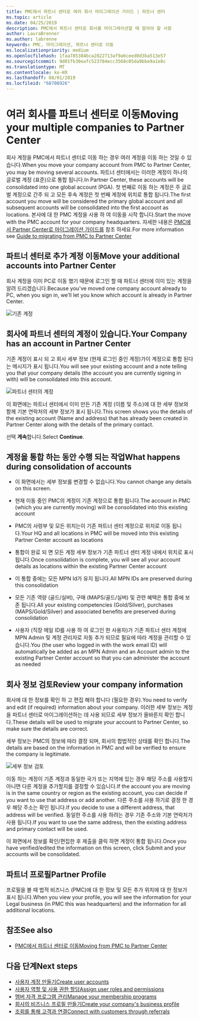 ```yaml
---
title: PMC에서 파트너 센터로 여러 회사 마이그레이션 가이드 | 파트너 센터
ms.topic: article
ms.date: 04/25/2019
description: PMC에서 파트너 센터로 회사를 마이그레이션할 때 알아야 할 사항
author: LauraBrenner
ms.author: labrenne
keywords: PMC, 마이그레이션, 파트너 센터로 이동
ms.localizationpriority: medium
ms.openlocfilehash: 1faa785384bca2822713af9a6ceed0d3ba513e57
ms.sourcegitcommit: 9d01fb30eafc523784ecc3568c05da9bbe9a1e8c
ms.translationtype: MT
ms.contentlocale: ko-KR
ms.lasthandoff: 08/01/2019
ms.locfileid: "68708926"
---
```

# <a name="moving-your-multiple-companies-to-partner-center"></a><span data-ttu-id="cd753-104">여러 회사를 파트너 센터로 이동</span><span class="sxs-lookup"><span data-stu-id="cd753-104">Moving your multiple companies to Partner Center</span></span>

<span data-ttu-id="cd753-105">회사 계정을 PMC에서 파트너 센터로 이동 하는 경우 여러 계정을 이동 하는 것일 수 있습니다.</span><span class="sxs-lookup"><span data-stu-id="cd753-105">When you move your company account from PMC to Partner Center, you may be moving several accounts.</span></span> <span data-ttu-id="cd753-106">파트너 센터에서는 이러한 계정이 하나의 글로벌 계정 (표준)으로 통합 됩니다.</span><span class="sxs-lookup"><span data-stu-id="cd753-106">In Partner Center, these accounts will be consolidated into one global account (PGA).</span></span> <span data-ttu-id="cd753-107">첫 번째로 이동 하는 계정은 주 글로벌 계정으로 간주 되 고 모든 후속 계정은 첫 번째 계정에 위치로 통합 됩니다.</span><span class="sxs-lookup"><span data-stu-id="cd753-107">The first account you move will be considered the primary global account and all subsequent accounts will be consolidated into the first account as locations.</span></span> <span data-ttu-id="cd753-108">본사에 대 한 PMC 계정을 사용 하 여 이동을 시작 합니다.</span><span class="sxs-lookup"><span data-stu-id="cd753-108">Start the move with the PMC account for your company headquarters.</span></span> <span data-ttu-id="cd753-109">자세한 내용은 [PMC에서 Partner Center로 마이그레이션 가이드를](guide-to-migration.md) 참조 하세요.</span><span class="sxs-lookup"><span data-stu-id="cd753-109">For more information see [Guide to migrating from PMC to Partner Center](guide-to-migration.md)</span></span>

## <a name="move-your-additional-accounts-into-partner-center"></a><span data-ttu-id="cd753-110">파트너 센터로 추가 계정 이동</span><span class="sxs-lookup"><span data-stu-id="cd753-110">Move your additional accounts into Partner Center</span></span> 

<span data-ttu-id="cd753-111">회사 계정을 이미 PC로 이동 했기 때문에 로그인 할 때 파트너 센터에 이미 있는 계정을 알려 드리겠습니다.</span><span class="sxs-lookup"><span data-stu-id="cd753-111">Because you’ve moved one company account already to PC, when you sign in, we’ll let you know which account is already in Partner Center.</span></span>

![기존 계정](images/migration/accountwithus.png)

## <a name="your-company-has-an-account-in-partner-center"></a><span data-ttu-id="cd753-113">회사에 파트너 센터의 계정이 있습니다.</span><span class="sxs-lookup"><span data-stu-id="cd753-113">Your Company has an account in Partner Center</span></span>

<span data-ttu-id="cd753-114">기존 계정이 표시 되 고 회사 세부 정보 (현재 로그인 중인 계정)가이 계정으로 통합 된다는 메시지가 표시 됩니다.</span><span class="sxs-lookup"><span data-stu-id="cd753-114">You will see your existing account and a note telling you that your company details (the account you are currently signing in with) will be consolidated into this account.</span></span>

![파트너 센터의 계정](images/migration/existingaccount2.png)

<span data-ttu-id="cd753-116">이 화면에는 파트너 센터에서 이미 만든 기존 계정 (이름 및 주소)에 대 한 세부 정보와 함께 기본 연락처의 세부 정보가 표시 됩니다.</span><span class="sxs-lookup"><span data-stu-id="cd753-116">This screen shows you the details of the existing account (Name and address) that has already been created in Partner Center along with the details of the primary contact.</span></span> 

<span data-ttu-id="cd753-117">선택 **계속**합니다.</span><span class="sxs-lookup"><span data-stu-id="cd753-117">Select **Continue**.</span></span>

## <a name="what-happens-during-consolidation-of-accounts"></a><span data-ttu-id="cd753-118">계정을 통합 하는 동안 수행 되는 작업</span><span class="sxs-lookup"><span data-stu-id="cd753-118">What happens during consolidation of accounts</span></span>

- <span data-ttu-id="cd753-119">이 화면에서는 세부 정보를 변경할 수 없습니다.</span><span class="sxs-lookup"><span data-stu-id="cd753-119">You cannot change any details on this screen.</span></span> 

- <span data-ttu-id="cd753-120">현재 이동 중인 PMC의 계정이 기존 계정으로 통합 됩니다.</span><span class="sxs-lookup"><span data-stu-id="cd753-120">The account in PMC (which you are currently moving) will be consolidated into this existing account</span></span> 

- <span data-ttu-id="cd753-121">PMC의 사령부 및 모든 위치는이 기존 파트너 센터 계정으로 위치로 이동 됩니다.</span><span class="sxs-lookup"><span data-stu-id="cd753-121">Your HQ and all locations in PMC will be moved into this existing Partner Center account as locations</span></span>

- <span data-ttu-id="cd753-122">통합이 완료 되 면 모든 계정 세부 정보가 기존 파트너 센터 계정 내에서 위치로 표시 됩니다.</span><span class="sxs-lookup"><span data-stu-id="cd753-122">Once consolidation is complete, you will see all your account details as locations within the existing Partner Center account</span></span> 

- <span data-ttu-id="cd753-123">이 통합 중에는 모든 MPN Id가 유지 됩니다.</span><span class="sxs-lookup"><span data-stu-id="cd753-123">All MPN IDs are preserved during this consolidation</span></span>

- <span data-ttu-id="cd753-124">모든 기존 역량 (골드/실버), 구매 (MAPS/골드/실버) 및 관련 혜택은 통합 중에 보존 됩니다.</span><span class="sxs-lookup"><span data-stu-id="cd753-124">All your existing competencies (Gold/Silver), purchases (MAPS/Gold/Silver) and associated benefits are preserved during consolidation</span></span>

- <span data-ttu-id="cd753-125">사용자 (직장 메일 ID를 사용 하 여 로그인 한 사용자)가 기존 파트너 센터 계정에 MPN Admin 및 계정 관리자로 자동 추가 되므로 필요에 따라 계정을 관리할 수 있습니다.</span><span class="sxs-lookup"><span data-stu-id="cd753-125">You (the user who logged in with the work email ID) will automatically be added as an MPN Admin and an Account admin to the existing Partner Center account so that you can administer the account as needed</span></span> 


## <a name="review-your-company-information"></a><span data-ttu-id="cd753-126">회사 정보 검토</span><span class="sxs-lookup"><span data-stu-id="cd753-126">Review your company information</span></span>

<span data-ttu-id="cd753-127">회사에 대 한 정보를 확인 하 고 편집 해야 합니다 (필요한 경우).</span><span class="sxs-lookup"><span data-stu-id="cd753-127">You need to verify and edit (if required) information about your company.</span></span> <span data-ttu-id="cd753-128">이러한 세부 정보는 계정을 파트너 센터로 마이그레이션하는 데 사용 되므로 세부 정보가 올바른지 확인 합니다.</span><span class="sxs-lookup"><span data-stu-id="cd753-128">These details will be used to migrate your account to Partner Center, so make sure the details are correct.</span></span> 

<span data-ttu-id="cd753-129">세부 정보는 PMC의 정보에 따라 결정 되며, 회사의 합법적인 상태를 확인 합니다.</span><span class="sxs-lookup"><span data-stu-id="cd753-129">The details are based on the information in PMC and will be verified to ensure the company is legitimate.</span></span> 

![세부 정보 검토](images/migration/review.png)

<span data-ttu-id="cd753-131">이동 하는 계정이 기존 계정과 동일한 국가 또는 지역에 있는 경우 해당 주소를 사용할지 아니면 다른 계정을 추가할지를 결정할 수 있습니다.</span><span class="sxs-lookup"><span data-stu-id="cd753-131">If the account you are moving is in the same country or region as the existing account, you can decide if you want to use that address or add another.</span></span> <span data-ttu-id="cd753-132">다른 주소를 사용 하기로 결정 한 경우 해당 주소는 확인 됩니다.</span><span class="sxs-lookup"><span data-stu-id="cd753-132">If you decide to use a different address, that address will be verified.</span></span> <span data-ttu-id="cd753-133">동일한 주소를 사용 하려는 경우 기존 주소와 기본 연락처가 사용 됩니다.</span><span class="sxs-lookup"><span data-stu-id="cd753-133">If you want to use the same address, then the existing address and primary contact will be used.</span></span>

<span data-ttu-id="cd753-134">이 화면에서 정보를 확인/편집한 후 제출을 클릭 하면 계정이 통합 됩니다.</span><span class="sxs-lookup"><span data-stu-id="cd753-134">Once you have verified/edited the information on this screen, click Submit and your accounts will be consolidated.</span></span>

## <a name="partner-profile"></a><span data-ttu-id="cd753-135">파트너 프로필</span><span class="sxs-lookup"><span data-stu-id="cd753-135">Partner Profile</span></span>

<span data-ttu-id="cd753-136">프로필을 볼 때 법적 비즈니스 (PMC)에 대 한 정보 및 모든 추가 위치에 대 한 정보가 표시 됩니다.</span><span class="sxs-lookup"><span data-stu-id="cd753-136">When you view your profile, you will see the information for your Legal business (in PMC this was headquarters) and the information for all additional locations.</span></span>

## <a name="see-also"></a><span data-ttu-id="cd753-137">참조</span><span class="sxs-lookup"><span data-stu-id="cd753-137">See also</span></span>

- [<span data-ttu-id="cd753-138">PMC에서 파트너 센터로 이동</span><span class="sxs-lookup"><span data-stu-id="cd753-138">Moving from PMC to Partner Center</span></span>](move-pmc-pc-map.md)

## <a name="next-steps"></a><span data-ttu-id="cd753-139">다음 단계</span><span class="sxs-lookup"><span data-stu-id="cd753-139">Next steps</span></span>

- [<span data-ttu-id="cd753-140">사용자 계정 만들기</span><span class="sxs-lookup"><span data-stu-id="cd753-140">Create user accounts </span></span>](create-user-accounts-and-set-permissions.md)
- [<span data-ttu-id="cd753-141">사용자 역할 및 사용 권한 할당</span><span class="sxs-lookup"><span data-stu-id="cd753-141">Assign user roles and permissions</span></span>](permissions-overview.md)
- [<span data-ttu-id="cd753-142">멤버 자격 프로그램 관리</span><span class="sxs-lookup"><span data-stu-id="cd753-142">Manage your membership programs</span></span>](renew-mpn-offers.md)
- [<span data-ttu-id="cd753-143">회사의 비즈니스 프로필 만들기</span><span class="sxs-lookup"><span data-stu-id="cd753-143">Create your company's business profile</span></span>](create-a-marketing-profile.md)
- [<span data-ttu-id="cd753-144">조회를 통해 고객과 연결</span><span class="sxs-lookup"><span data-stu-id="cd753-144">Connect with customers through referrals</span></span>](responding-to-referrals.md)
